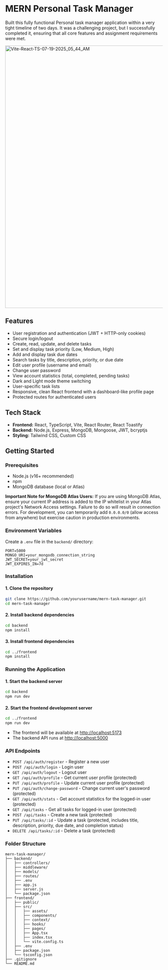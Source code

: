 # MERN Personal Task Manager

Built this fully functional Personal task manager application within a very tight timeline of two days. It was a challenging project, but I successfully completed it, ensuring that all core features and assignment requirements were met.

<img width="1200" height="840" alt="Vite-React-TS-07-19-2025_05_44_AM" src="https://github.com/user-attachments/assets/c48af11b-edec-4e4e-bea5-75ea821509de" />


## Features

- User registration and authentication (JWT + HTTP-only cookies)
- Secure login/logout
- Create, read, update, and delete tasks
- Set and display task priority (Low, Medium, High)
- Add and display task due dates
- Search tasks by title, description, priority, or due date
- Edit user profile (username and email)
- Change user password
- View account statistics (total, completed, pending tasks)
- Dark and Light mode theme switching
- User-specific task lists
- Responsive, clean React frontend with a dashboard-like profile page
- Protected routes for authenticated users

## Tech Stack

- **Frontend:** React, TypeScript, Vite, React Router, React Toastify
- **Backend:** Node.js, Express, MongoDB, Mongoose, JWT, bcryptjs
- **Styling:** Tailwind CSS, Custom CSS

## Getting Started

### Prerequisites

- Node.js (v16+ recommended)
- npm
- MongoDB database (local or Atlas)

**Important Note for MongoDB Atlas Users:**
If you are using MongoDB Atlas, ensure your current IP address is added to the IP whitelist in your Atlas project's Network Access settings. Failure to do so will result in connection errors. For development, you can temporarily add `0.0.0.0/0` (allow access from anywhere) but exercise caution in production environments.

### Environment Variables

Create a `.env` file in the `backend/` directory:

```
PORT=5000
MONGO_URI=your_mongodb_connection_string
JWT_SECRET=your_jwt_secret
JWT_EXPIRES_IN=7d
```

### Installation

#### 1. Clone the repository

```sh
git clone https://github.com/yourusername/mern-task-manager.git
cd mern-task-manager
```

#### 2. Install backend dependencies

```sh
cd backend
npm install
```

#### 3. Install frontend dependencies

```sh
cd ../frontend
npm install
```

### Running the Application

#### 1. Start the backend server

```sh
cd backend
npm run dev
```

#### 2. Start the frontend development server

```sh
cd ../frontend
npm run dev
```

- The frontend will be available at [http://localhost:5173](http://localhost:5173)
- The backend API runs at [http://localhost:5000](http://localhost:5000)

### API Endpoints

- `POST /api/auth/register` - Register a new user
- `POST /api/auth/login` - Login user
- `GET /api/auth/logout` - Logout user
- `GET /api/auth/profile` - Get current user profile (protected)
- `PUT /api/auth/profile` - Update current user profile (protected)
- `PUT /api/auth/change-password` - Change current user's password (protected)
- `GET /api/auth/stats` - Get account statistics for the logged-in user (protected)
- `GET /api/tasks` - Get all tasks for logged-in user (protected)
- `POST /api/tasks` - Create a new task (protected)
- `PUT /api/tasks/:id` - Update a task (protected, includes title, description, priority, due date, and completion status)
- `DELETE /api/tasks/:id` - Delete a task (protected)

### Folder Structure

```
mern-task-manager/
├── backend/
│   ├── controllers/
│   ├── middleware/
│   ├── models/
│   ├── routes/
│   ├── .env
│   ├── app.js
│   ├── server.js
│   └── package.json
├── frontend/
│   ├── public/
│   ├── src/
│   │   ├── assets/
│   │   ├── components/
│   │   ├── context/
│   │   ├── hooks/
│   │   ├── pages/
│   │   ├── App.tsx
│   │   ├── index.tsx
│   │   └── vite.config.ts
│   ├── .env
│   ├── package.json
│   └── tsconfig.json
├── .gitignore
└── README.md

```

